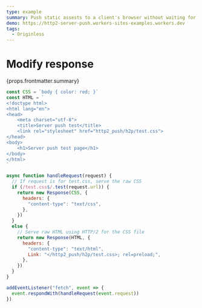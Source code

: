 ```yaml
---
type: example
summary: Push static assests to a client's browser without waiting for HTML to render.
demo: https://http2-server-push.workers-sites-examples.workers.dev
tags:
  - Originless
---
```


# Modify response

<ContentColumn>
  <p>{props.frontmatter.summary}</p>
</ContentColumn>

```js
const CSS = `body { color: red; }`
const HTML = `
<!doctype html>
<html lang="en">
<head>
    <meta charset="utf-8">
    <title>Server push test</title>
    <link rel="stylesheet" href="http2_push/h2p/test.css">
</head>
<body>
    <h1>Server push test page</h1>
</body>
</html>
`

async function handleRequest(request) {
  // If request is for test.css, serve the raw CSS
  if (/test.css$/.test(request.url)) {
    return new Response(CSS, {
      headers: {
        "content-type": "text/css",
      },
    })
  }
  else {
    // Serve raw HTML using HTTP/2 for the CSS file
    return new Response(HTML, {
      headers: {
        "content-type": "text/html",
        Link: "</http2_push/h2p/test.css>; rel=preload;",
      },
    })
  }
}

addEventListener("fetch", event => {
  event.respondWith(handleRequest(event.request))
})
```

<!-- ## Demo

<p><a href={props.frontmatter.demo}>Open demo</a></p>

<Demo src={props.frontmatter.demo} title={props.frontmatter.summary} height="150"/> -->
